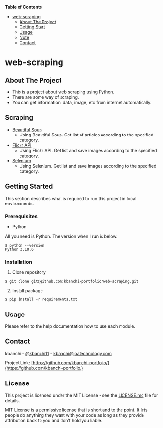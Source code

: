 **Table of Contents**

- [web-scraping](#web-scraping)
  - [About The Project](#About-The-Project)
  - [Getting Start](#Getting-Start)
  - [Usage](#Usage)
  - [Note](#Note)
  - [Contact](#Contact)

# web-scraping

## About The Project

* This is a project about web scraping using Python.
* There are some way of scraping.
* You can get information, data, image, etc from internet automatically.

## Scraping

* [Beautiful Soup](./beautiful_soup/)
  * Using Beautiful Soup. Get list of articles according to the specified category.
* [Flickr API](./flickrapi/)
  * Using Flickr API. Get list and save images according to the specified category.
* [Selenium](./selenium/)
  * Using Selenium. Get list and save images according to the specified category.

## Getting Started

This section describes what is required to run this project in local environments.

### Prerequisites

* Python

All you need is Python. The version when I run is below.
```
$ python --version
Python 3.10.6
```

### Installation

1. Clone repository
```
$ git clone git@github.com:kbanchi-portfolio/web-scraping.git
```
2. Install package
```
$ pip install -r requirements.txt
```

## Usage

Please refer to the help documentation how to use each module.

## Contact

kbanchi - [@kbanchi11](https://twitter.com/kbanchi11) - kbanchi@joatechnology.com

Project Link: [https://github.com/kbanchi-portfolio/](https://github.com/kbanchi-portfolio/)

## License

This project is licensed under the MIT License - see the [LICENSE.md](./LICENSE.md) file for details.

MIT License is a permissive license that is short and to the point. It lets people do anything they want with your code as long as they provide attribution back to you and don’t hold you liable.

